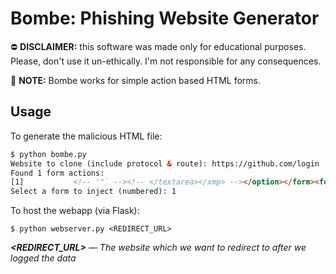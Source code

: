 # Bombe: Phishing Website Generator
⛔ **DISCLAIMER:** this software was made only for educational purposes.
Please, don't use it un-ethically. I'm not responsible for any consequences.

📔 **NOTE:** Bombe works for simple action based HTML forms.

## Usage
To generate the malicious HTML file:
```html
$ python bombe.py
Website to clone (include protocol & route): https://github.com/login
Found 1 form actions:
[1]           <!-- '"` --><!-- </textarea></xmp> --></option></form><form data-turbo="false" action="/session" accept-charset="UTF-8" method="post"><input type="hidden" name="authenticity_token" value="QwS6Zrk33Q2UoNEDPM9Qe95CM2Anioy0OEmvkwy7khYoXkkT-zY36SEcvuztmAUjo034R0NQ2HTGAI5uBpB3rw" />  <label for="login_field">
Select a form to inject (numbered): 1
```
To host the webapp (via Flask):
```
$ python webserver.py <REDIRECT_URL>
```
_**<REDIRECT_URL>** — The website which we want to redirect to after we logged the data_